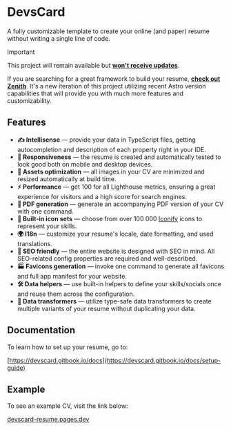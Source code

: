 # DevsCard

A fully customizable template to create your online (and paper) resume without writing a single line of code.

> [!IMPORTANT]
> This project will remain available but <ins>**won't receive updates**</ins>.
>
> If you are searching for a great framework to build your resume, **[check out Zenith](https://github.com/KonradSzwarc/zenith)**. It's a new iteration of this project utilizing recent Astro version capabilities that will provide you with much more features and customizability.

## Features

- **✍️ Intellisense** — provide your data in TypeScript files, getting autocompletion and description of each property right in your IDE.
- **📱 Responsiveness** — the resume is created and automatically tested to look good both on mobile and desktop devices.
- **🌠 Assets optimization** — all images in your CV are minimized and resized automatically at build time.
- **⚡️ Performance** — get 100 for all Lighthouse metrics, ensuring a great experience for visitors and a high score for search engines.
- **📄 PDF generation** — generate an accompanying PDF version of your CV with one command.
- **🔶 Built-in icon sets** — choose from over 100 000 [Iconify](https://iconify.design/) icons to represent your skills.
- **🌍 I18n** — customize your resume's locale, date formatting, and used translations.
- **🔎 SEO friendly** — the entire website is designed with SEO in mind. All SEO-related config properties are required and well-described.
- **🏭 Favicons generation** — invoke one command to generate all favicons and full app manifest for your website.
- **🛠 Data helpers** — use built-in helpers to define your skills/socials once and reuse them across the configuration.
- **🔀 Data transformers** — utilize type-safe data transformers to create multiple variants of your resume without duplicating your data.

## Documentation

To learn how to set up your resume, go to:

[https://devscard.gitbook.io/docs](https://devscard.gitbook.io/docs/setup-guide)

## Example

To see an example CV, visit the link below:

[devscard-resume.pages.dev](https://devscard-resume.pages.dev)
